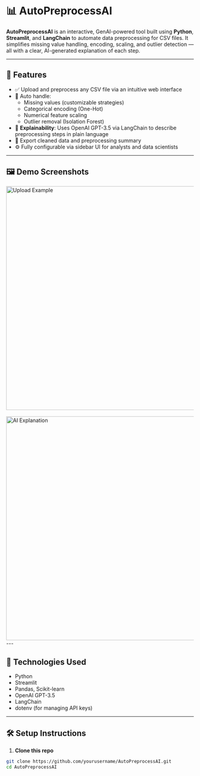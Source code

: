 # 📊 AutoPreprocessAI

**AutoPreprocessAI** is an interactive, GenAI-powered tool built using **Python**, **Streamlit**, and **LangChain** to automate data preprocessing for CSV files. It simplifies missing value handling, encoding, scaling, and outlier detection — all with a clear, AI-generated explanation of each step.

---

## 🚀 Features

- ✅ Upload and preprocess any CSV file via an intuitive web interface
- 🧼 Auto handle:
  - Missing values (customizable strategies)
  - Categorical encoding (One-Hot)
  - Numerical feature scaling
  - Outlier removal (Isolation Forest)
- 🤖 **Explainability**: Uses OpenAI GPT-3.5 via LangChain to describe preprocessing steps in plain language
- 📂 Export cleaned data and preprocessing summary
- ⚙️ Fully configurable via sidebar UI for analysts and data scientists

---

## 🖼️ Demo Screenshots

<img src="https://github.com/user-attachments/assets/2f487ff2-aa1f-49e7-acfa-ebc87be3ad95" alt="Upload Example" width="600"/>
<br/><br/>
<img src="https://github.com/user-attachments/assets/317d5137-f227-41ec-87da-1590f0d13371" alt="AI Explanation" width="600"/>
---

## 🧠 Technologies Used

- Python
- Streamlit
- Pandas, Scikit-learn
- OpenAI GPT-3.5
- LangChain
- dotenv (for managing API keys)

---

## 🛠️ Setup Instructions

1. **Clone this repo**

```bash
git clone https://github.com/yourusername/AutoPreprocessAI.git
cd AutoPreprocessAI
